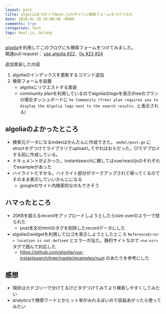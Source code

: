 ```yaml
---
layout: post
title: algoliaをつかってNuxt.jsのサイトに検索フォームをつけてみた
date: 2020-01-28 19:00:00 +0900
comments: true
categories: Tech
tags: Nuxt.js, Golang
---
```


<!-- write here ↓ -->

[algolia](https://www.algolia.com/)を利用してこのブログにも検索フォームをつけてみました。  
関連pull request： [use algolia #22](https://github.com/ta2mo/blog-maintenance/pull/22)、[fix #23 #24](https://github.com/ta2mo/blog-maintenance/pull/24)

追加実装した内容
1. algoliaのインデックスを更新するコマンド追加
1. 検索フォームを設置
    - algoliaにリクエストする実装
    - community planを利用しているのでalgoliaのlogoを表示(freeのプランの場合ダッシュボードに `he Community (free) plan requires you to display the Algolia logo next to the search results.` と表示される)

## algoliaのよかったところ

- 検索元データになるindexはかんたんに作成できた。 `model/post.go` にstructタグつけてライブラリでuploadしてやればおｋだった。CIでデプロイする前に作成している。
- ドキュメントがよかった。instantsearchに関してはvue/react/jsのそれぞれでexampleがあった
- ハイライトたすかる。ハイライト部分がマークアップされて帰ってくるのでそのまま表示していいかんじになる
    - googleのサイト内検索的なのもできそう

## ハマったところ

- 20KBを超えるrecordをアップロードしようとしたらsize overのエラーで怒られた
    - post本文のhtmlのタグを削除したrecordデータにした
- algoliaのwidgetを利用してロゴを表示しようとしたところ `ReferenceError > location is not defined` とエラーが出た。静的サイトなので `<no-ssr>` タグで囲んで対応した
    - https://github.com/algolia/vue-instantsearch/tree/master/examples/nuxt のあたりを参考にした

## 感想

- 現状はカテゴリーで分けてるけどタグつけてみてより検索しやすくしてみたい
- analyticsで検索ワードとかヒット率がみれるぽいので収益あがったら使ってみたい

<!-- write here ↑ -->
